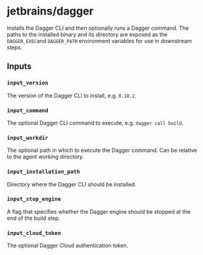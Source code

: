 # jetbrains/dagger

Installs the Dagger CLI and then optionally runs a Dagger command.
The paths to the installed binary and its directory are exposed as the `DAGGER_EXEC`and `DAGGER_PATH` environment variables for use in downstream steps.

## Inputs

### `input_version`

The version of the Dagger CLI to install, e.g. `0.18.2`.

### `input_command`

The optional Dagger CLI command to execute, e.g. `dagger call build`.

### `input_workdir`

The optional path in which to execute the Dagger command. Can be relative to the agent working directory.

### `input_installation_path`

Directory where the Dagger CLI should be installed.

### `input_stop_engine`

A flag that specifies whether the Dagger engine should be stopped at the end of the build step.

### `input_cloud_token`

The optional Dagger Cloud authentication token.